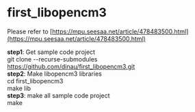 # first_libopencm3

Please refer to 
[https://mpu.seesaa.net/article/478483500.html](https://mpu.seesaa.net/article/478483500.html)

__step1__: Get sample code project   
    git clone --recurse-submodules https://github.com/dinau/first_libopencm3.git  
__step2__: Make libopencm3 libraries  
	cd first_libopencm3  
    make lib  
__step3__: make all sample code project  
	make  

